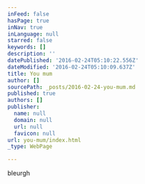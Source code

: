 ```yaml
---
inFeed: false
hasPage: true
inNav: true
inLanguage: null
starred: false
keywords: []
description: ''
datePublished: '2016-02-24T05:10:22.556Z'
dateModified: '2016-02-24T05:10:09.637Z'
title: You mum
author: []
sourcePath: _posts/2016-02-24-you-mum.md
published: true
authors: []
publisher:
  name: null
  domain: null
  url: null
  favicon: null
url: you-mum/index.html
_type: WebPage

---
```

bleurgh